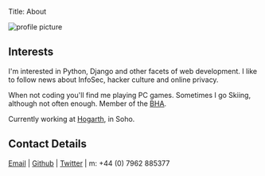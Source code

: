 Title: About

![profile picture]({filename}/img/profile.jpg)

Interests
---------

I'm interested in Python, Django and other facets of web development. I like to follow news about InfoSec, hacker culture and online privacy.

When not coding you'll find me playing PC games. Sometimes I go Skiing, although not often enough. Member of the [BHA](https://humanism.org.uk/).

Currently working at [Hogarth](http://www.hogarthww.com/), in Soho.

Contact Details
---------------

[Email](mailto:mth.power@gmail.com) | [Github](https://github.com/mthpower) | [Twitter](https://twitter.com/mthpower) | m: +44 (0) 7962 885377
